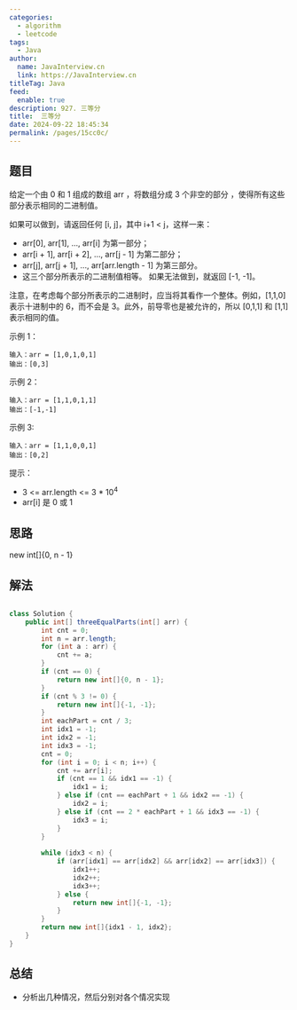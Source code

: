 ```yaml
---
categories: 
  - algorithm
  - leetcode
tags: 
  - Java
author: 
  name: JavaInterview.cn
  link: https://JavaInterview.cn
titleTag: Java
feed: 
  enable: true
description: 927. 三等分
title:  三等分
date: 2024-09-22 18:45:34
permalink: /pages/15cc0c/
---
```


## 题目

给定一个由 0 和 1 组成的数组 arr ，将数组分成  3 个非空的部分 ，使得所有这些部分表示相同的二进制值。

如果可以做到，请返回任何 [i, j]，其中 i+1 < j，这样一来：

* arr[0], arr[1], ..., arr[i] 为第一部分；
* arr[i + 1], arr[i + 2], ..., arr[j - 1] 为第二部分；
* arr[j], arr[j + 1], ..., arr[arr.length - 1] 为第三部分。
* 这三个部分所表示的二进制值相等。
如果无法做到，就返回 [-1, -1]。

注意，在考虑每个部分所表示的二进制时，应当将其看作一个整体。例如，[1,1,0] 表示十进制中的 6，而不会是 3。此外，前导零也是被允许的，所以 [0,1,1] 和 [1,1] 表示相同的值。



示例 1：

    输入：arr = [1,0,1,0,1]
    输出：[0,3]
示例 2：

    输入：arr = [1,1,0,1,1]
    输出：[-1,-1]
示例 3:

    输入：arr = [1,1,0,0,1]
    输出：[0,2]


提示：

* 3 <= arr.length <= 3 * 10<sup>4</sup>
* arr[i] 是 0 或 1

## 思路

new int[]{0, n - 1}

## 解法
```java

class Solution {
    public int[] threeEqualParts(int[] arr) {
        int cnt = 0;
        int n = arr.length;
        for (int a : arr) {
            cnt += a;
        }
        if (cnt == 0) {
            return new int[]{0, n - 1};
        }
        if (cnt % 3 != 0) {
            return new int[]{-1, -1};
        }
        int eachPart = cnt / 3;
        int idx1 = -1;
        int idx2 = -1;
        int idx3 = -1;
        cnt = 0;
        for (int i = 0; i < n; i++) {
            cnt += arr[i];
            if (cnt == 1 && idx1 == -1) {
                idx1 = i;
            } else if (cnt == eachPart + 1 && idx2 == -1) {
                idx2 = i;
            } else if (cnt == 2 * eachPart + 1 && idx3 == -1) {
                idx3 = i;
            }
        }
        
        while (idx3 < n) {
            if (arr[idx1] == arr[idx2] && arr[idx2] == arr[idx3]) {
                idx1++;
                idx2++;
                idx3++;
            } else {
                return new int[]{-1, -1};
            }
        }
        return new int[]{idx1 - 1, idx2};
    }
}
```

## 总结

- 分析出几种情况，然后分别对各个情况实现 

